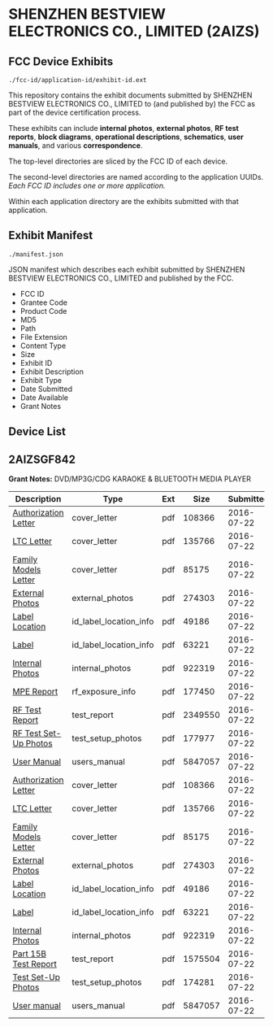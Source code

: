 # SHENZHEN BESTVIEW ELECTRONICS CO., LIMITED (2AIZS)
## FCC Device Exhibits

```
./fcc-id/application-id/exhibit-id.ext
```

This repository contains the exhibit documents submitted by SHENZHEN BESTVIEW ELECTRONICS CO., LIMITED to (and published by) the FCC as part of the device certification process.

These exhibits can include **internal photos**, **external photos**, **RF test reports**, **block diagrams**, **operational descriptions**, **schematics**, **user manuals**, and various **correspondence**.

The top-level directories are sliced by the FCC ID of each device.

The second-level directories are named according to the application UUIDs. *Each FCC ID includes one or more application.*

Within each application directory are the exhibits submitted with that application. 

## Exhibit Manifest

```
./manifest.json
```

JSON manifest which describes each exhibit submitted by SHENZHEN BESTVIEW ELECTRONICS CO., LIMITED and published by the FCC.

- FCC ID
- Grantee Code
- Product Code
- MD5
- Path
- File Extension
- Content Type
- Size
- Exhibit ID
- Exhibit Description
- Exhibit Type
- Date Submitted
- Date Available
- Grant Notes

## Device List
## 2AIZSGF842
**Grant Notes:** DVD/MP3G/CDG KARAOKE & BLUETOOTH MEDIA PLAYER

| Description | Type | Ext | Size | Submitted | Available |
| ----------- | ---- | --- | ---- | --------- | --------- |
| [Authorization Letter](2AIZSGF842/f72ddfd4e1aab2dcb3217c3ba21d9925/3072861.pdf) | cover_letter | pdf | 108366 | 2016-07-22 | 2016-07-22 |
| [LTC Letter](2AIZSGF842/f72ddfd4e1aab2dcb3217c3ba21d9925/3072862.pdf) | cover_letter | pdf | 135766 | 2016-07-22 | 2016-07-22 |
| [Family Models Letter](2AIZSGF842/f72ddfd4e1aab2dcb3217c3ba21d9925/3072863.pdf) | cover_letter | pdf | 85175 | 2016-07-22 | 2016-07-22 |
| [External Photos](2AIZSGF842/f72ddfd4e1aab2dcb3217c3ba21d9925/3072864.pdf) | external_photos | pdf | 274303 | 2016-07-22 | 2016-07-22 |
| [Label Location](2AIZSGF842/f72ddfd4e1aab2dcb3217c3ba21d9925/3072865.pdf) | id_label_location_info | pdf | 49186 | 2016-07-22 | 2016-07-22 |
| [Label](2AIZSGF842/f72ddfd4e1aab2dcb3217c3ba21d9925/3072866.pdf) | id_label_location_info | pdf | 63221 | 2016-07-22 | 2016-07-22 |
| [Internal Photos](2AIZSGF842/f72ddfd4e1aab2dcb3217c3ba21d9925/3072867.pdf) | internal_photos | pdf | 922319 | 2016-07-22 | 2016-07-22 |
| [MPE Report](2AIZSGF842/f72ddfd4e1aab2dcb3217c3ba21d9925/3072869.pdf) | rf_exposure_info | pdf | 177450 | 2016-07-22 | 2016-07-22 |
| [RF Test Report](2AIZSGF842/f72ddfd4e1aab2dcb3217c3ba21d9925/3072872.pdf) | test_report | pdf | 2349550 | 2016-07-22 | 2016-07-22 |
| [RF Test Set-Up Photos](2AIZSGF842/f72ddfd4e1aab2dcb3217c3ba21d9925/3072873.pdf) | test_setup_photos | pdf | 177977 | 2016-07-22 | 2016-07-22 |
| [User Manual](2AIZSGF842/f72ddfd4e1aab2dcb3217c3ba21d9925/3072871.pdf) | users_manual | pdf | 5847057 | 2016-07-22 | 2016-07-22 |
| [Authorization Letter](2AIZSGF842/612cba84d1c6475f9d5c498e75442e65/3072861.pdf) | cover_letter | pdf | 108366 | 2016-07-22 | 2016-07-22 |
| [LTC Letter](2AIZSGF842/612cba84d1c6475f9d5c498e75442e65/3072862.pdf) | cover_letter | pdf | 135766 | 2016-07-22 | 2016-07-22 |
| [Family Models Letter](2AIZSGF842/612cba84d1c6475f9d5c498e75442e65/3072863.pdf) | cover_letter | pdf | 85175 | 2016-07-22 | 2016-07-22 |
| [External Photos](2AIZSGF842/612cba84d1c6475f9d5c498e75442e65/3072864.pdf) | external_photos | pdf | 274303 | 2016-07-22 | 2016-07-22 |
| [Label Location](2AIZSGF842/612cba84d1c6475f9d5c498e75442e65/3072865.pdf) | id_label_location_info | pdf | 49186 | 2016-07-22 | 2016-07-22 |
| [Label](2AIZSGF842/612cba84d1c6475f9d5c498e75442e65/3072866.pdf) | id_label_location_info | pdf | 63221 | 2016-07-22 | 2016-07-22 |
| [Internal Photos](2AIZSGF842/612cba84d1c6475f9d5c498e75442e65/3072867.pdf) | internal_photos | pdf | 922319 | 2016-07-22 | 2016-07-22 |
| [Part 15B Test Report](2AIZSGF842/612cba84d1c6475f9d5c498e75442e65/3072922.pdf) | test_report | pdf | 1575504 | 2016-07-22 | 2016-07-22 |
| [Test Set-Up Photos](2AIZSGF842/612cba84d1c6475f9d5c498e75442e65/3072923.pdf) | test_setup_photos | pdf | 174281 | 2016-07-22 | 2016-07-22 |
| [User manual](2AIZSGF842/612cba84d1c6475f9d5c498e75442e65/3072871.pdf) | users_manual | pdf | 5847057 | 2016-07-22 | 2016-07-22 |
